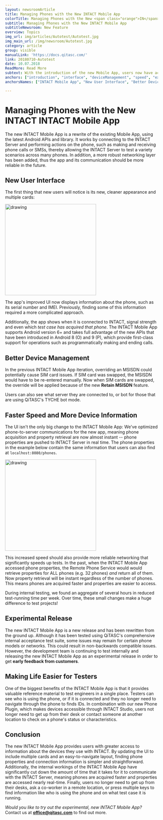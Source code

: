```yaml
---
layout: newsroomArticle
title: Managing Phones with the New INTACT Mobile App
colorTitle: Managing Phones with the New <span class="orange">IN</span>TACT<sup>®</sup> Mobile App
subtitle: Managing Phones with the New INTACT Mobile App
subtitleNewsroom: New Feature
overview: Topics
img_url: img/articles/Autotest/Autotest.jpg
img_main_url: /img/newsroom/Autotest.jpg
category: article
group: visible
manualLink: 'https://docs.qitasc.com/'
link: 20180710-Autotest
date: 10.07.2018
ReadMore: Read More
subtext: With the introduction of the new Mobile App, users now have access to a cleaner interface and expanded functionality that provides useful information about phone characteristics and communication with INTACT.
anchors: ["introduction", "interface", "deviceManagement", "speed", "experimental", "simplicity", "conclusion"]
anchorsNames: ["INTACT Mobile App", "New User Interface", "Better Device Management", "Faster Speed and Device Information", "Experimental Release", "Making Life Easier for Testers", "Conclusion" ]

---
```

# Managing Phones with the New INTACT INTACT Mobile App <a name="introduction"></a>

The new INTACT Mobile App is a rewrite of the existing Mobile App, using the latest Android APIs and library. It works by connecting to the INTACT Server and performing actions on the phone, such as making and receiving phone calls or SMSs, thereby allowing the INTACT Server to test a variety scenarios across many phones. In addition, a more robust networking layer has been added, thus the app and its communication should be more reliable in the future.

## New User Interface <a name="interface"></a>
The first thing that new users will notice is its new, cleaner appearance and multiple cards:

<img src="../../img/newsroom/AutotestConnected.png" alt="drawing" width="300px"/>


The app's improved UI now displays information about the phone, such as its serial number and IMEI. Previously, finding some of this information required a more complicated approach.


Additionally, the app shows when it is connected to INTACT, signal strength and even which *test case has acquired that phone*. The INTACT Mobile App supports Android version 6+ and takes full advantage of the new APIs that have been introduced in Android 8 (O) and 9 (P), which provide first-class support for operations such as programmatically making and ending calls.

## Better Device Management <a name="deviceManagement"></a>
In the previous INTACT Mobile App iteration, overriding an MSISDN could potentially cause SIM card issues. If SIM card was swapped, the MSISDN would have to be re-entered manually. Now when SIM cards are swapped, the override will be applied because of the new **Retain MSISDN** feature.

Users can also see what server they are connected to, or bot for those that are using QiTASC's TYCHE bot mode.

## Faster Speed and More Device Information <a name="speed"></a>
The UI isn't the only big change to the INTACT Mobile App: We've optimized phone-to-server communications for the new app, meaning phone acquisition and property retrieval are now almost instant -- phone properties are pushed to INTACT Server in real time. The phone properties in the example below contain the same information that users can also find at `localhost:8080/phones`.

<img src="../../img/newsroom/AutotestPhoneProperties.png" alt="drawing" width="300"/>

This increased speed should also provide more reliable networking that significantly speeds up tests. In the past, when the INTACT Mobile App accessed phone properties, the Remote Phone Service would would retrieve properties for ALL phones (e.g. 32 phones) *and* return all of them. Now property retrieval will be instant regardless of the number of phones. This means phones are acquired faster and properties are easier to access.

During internal testing, we found an aggregate of several hours in reduced test-running time per week. Over time, these small changes make a huge difference to test projects!

## Experimental Release <a name="experimental"></a>
The new INTACT Mobile App is a new release and has been rewritten from the ground up. Although it has been tested using QiTASC's comprehensive internal acceptance test suite, some issues may remain for certain phone models or networks. This could result in non-backwards compatible issues. However, the development team is continuing to test internally and releasing the new INTACT Mobile App as an experimental release in order to get **early feedback from customers**.

## Making Life Easier for Testers <a name="simplicity"></a>

One of the biggest benefits of the INTACT Mobile App is that it provides valuable reference material to test engineers in a single place. Testers can see who is using the phone, or if it is connected and they no longer need to navigate through the phone to finds IDs. In combination with our new Phone Plugin, which makes devices accessible through INTACT Studio, users not longer need to get up from their desk or contact someone at another location to check on a phone's status or characteristics.

## Conclusion <a name="conclusion"></a>
The new INTACT Mobile App provides users with greater access to information about the devices they use with INTACT. By updating the UI to include multiple cards and an easy-to-navigate layout, finding phone properties and connection information is simpler and straightforward. Additionally, the internal workings of the INTACT Mobile App have significantly cut down the amount of time that it takes for it to communicate with the INTACT Server, meaning phones are acquired faster and properties are accessed nearly real-time. Finally, users no longer need to get up from their desks, ask a co-worker in a remote location, or press multiple keys to find information like who is using the phone and on what test case it is running.

*Would you like to try out the experimental, new INTACT Mobile App?* Contact us at **office@qitasc.com** to find out more.
